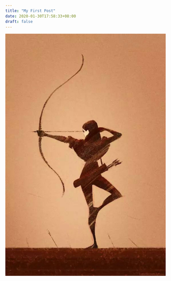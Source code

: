 ```yaml
---
title: "My First Post"
date: 2020-01-30T17:58:33+08:00
draft: false
---
```


![avatar](/avatar.jpg)

